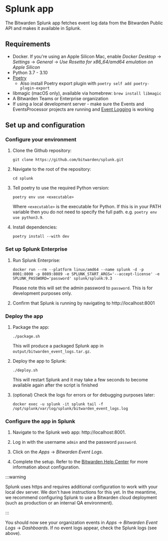 # Splunk app

The Bitwarden Splunk app fetches event log data from the Bitwarden Public API and makes it available
in Splunk.

## Requirements

- Docker. If you're using an Apple Silicon Mac, enable _Docker Desktop_ -> _Settings_ -> _General_
  -> _Use Rosetta for x86_64/amd64 emulation on Apple Silicon_
- Python 3.7 - 3.10
- [Poetry][poetry]
  - Also install Poetry export plugin with `poetry self add poetry-plugin-export`
- libmagic (macOS only), available via homebrew: `brew install libmagic`
- A Bitwarden Teams or Enterprise organization
- If using a local development server - make sure the Events and EventsProcessor projects are
  running and [Event Logging](../server/events.md) is working

## Set up and configuration

### Configure your environment

1. Clone the Github repository:

   ```
   git clone https://github.com/bitwarden/splunk.git
   ```

2. Navigate to the root of the repository:

   ```
   cd splunk
   ```

3. Tell poetry to use the required Python version:

   ```
   poetry env use <executable>
   ```

   Where `<executable>` is the executable for Python. If this is in your PATH variable then you do
   not need to specify the full path. e.g. `poetry env use python3.9`.

4. Install dependencies:

   ```
   poetry install --with dev
   ```

### Set up Splunk Enterprise

1. Run Splunk Enterprise:

   ```
   docker run --rm --platform linux/amd64 --name splunk -d -p 8001:8000 -p 8089:8089 -e SPLUNK_START_ARGS='--accept-license' -e SPLUNK_PASSWORD='password' splunk/splunk:9.3
   ```

   Please note this will set the admin password to `password`. This is for development purposes
   only.

2. Confirm that Splunk is running by navigating to http://localhost:8001

### Deploy the app

1. Package the app:

   ```
   ./package.sh
   ```

   This will produce a packaged Splunk app in `output/bitwarden_event_logs.tar.gz`.

2. Deploy the app to Splunk:

   ```
   ./deploy.sh
   ```

   This will restart Splunk and it may take a few seconds to become available again after the script
   is finished

3. (optional) Check the logs for errors or for debugging purposes later:
   ```
   docker exec -u splunk -it splunk tail -f /opt/splunk/var/log/splunk/bitwarden_event_logs.log
   ```

### Configure the app in Splunk

1. Navigate to the Splunk web app: http://localhost:8001.

2. Log in with the username `admin` and the password `password`.

3. Click on the _Apps_ -> _Bitwarden Event Logs_.

4. Complete the setup. Refer to the [Bitwarden Help Center][Bitwarden Splunk SIEM] for more
   information about configuration.

:::warning

Splunk uses https and requires additional configuration to work with your local dev server. We don't
have instructions for this yet. In the meantime, we recommend configuring Splunk to use a Bitwarden
cloud deployment (such as production or an internal QA environment).

:::

You should now see your organization events in _Apps_ -> _Bitwarden Event Logs_ -> _Dashboards_. If
no event logs appear, check the Splunk logs (see above).

[Bitwarden Splunk SIEM]: https://bitwarden.com/help/splunk-siem/
[poetry]: https://python-poetry.org/docs/#installation
